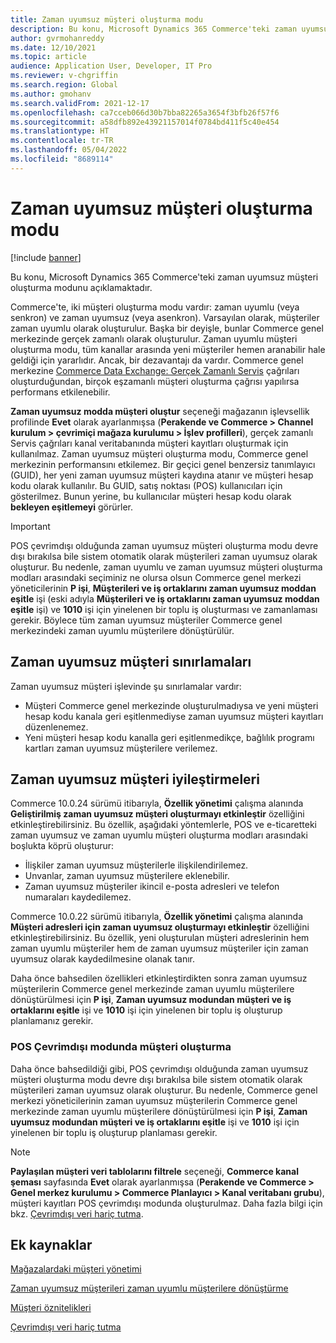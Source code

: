 ```yaml
---
title: Zaman uyumsuz müşteri oluşturma modu
description: Bu konu, Microsoft Dynamics 365 Commerce'teki zaman uyumsuz müşteri oluşturma modunu açıklamaktadır.
author: gvrmohanreddy
ms.date: 12/10/2021
ms.topic: article
audience: Application User, Developer, IT Pro
ms.reviewer: v-chgriffin
ms.search.region: Global
ms.author: gmohanv
ms.search.validFrom: 2021-12-17
ms.openlocfilehash: ca7cceb066d30b7bba82265a3654f3bfb26f57f6
ms.sourcegitcommit: a58dfb892e43921157014f0784bd411f5c40e454
ms.translationtype: HT
ms.contentlocale: tr-TR
ms.lasthandoff: 05/04/2022
ms.locfileid: "8689114"
---
```

# <a name="asynchronous-customer-creation-mode"></a>Zaman uyumsuz müşteri oluşturma modu

[!include [banner](includes/banner.md)]

Bu konu, Microsoft Dynamics 365 Commerce'teki zaman uyumsuz müşteri oluşturma modunu açıklamaktadır.

Commerce'te, iki müşteri oluşturma modu vardır: zaman uyumlu (veya senkron) ve zaman uyumsuz (veya asenkron). Varsayılan olarak, müşteriler zaman uyumlu olarak oluşturulur. Başka bir deyişle, bunlar Commerce genel merkezinde gerçek zamanlı olarak oluşturulur. Zaman uyumlu müşteri oluşturma modu, tüm kanallar arasında yeni müşteriler hemen aranabilir hale geldiği için yararlıdır. Ancak, bir dezavantajı da vardır. Commerce genel merkezine [Commerce Data Exchange: Gerçek Zamanlı Servis](dev-itpro/define-retail-channel-communications-cdx.md#realtime-service) çağrıları oluşturduğundan, birçok eşzamanlı müşteri oluşturma çağrısı yapılırsa performans etkilenebilir.

**Zaman uyumsuz modda müşteri oluştur** seçeneği mağazanın işlevsellik profilinde **Evet** olarak ayarlanmışsa (**Perakende ve Commerce \> Channel kurulum \> çevrimiçi mağaza kurulumu \> İşlev profilleri**), gerçek zamanlı Servis çağrıları kanal veritabanında müşteri kayıtları oluşturmak için kullanılmaz. Zaman uyumsuz müşteri oluşturma modu, Commerce genel merkezinin performansını etkilemez. Bir geçici genel benzersiz tanımlayıcı (GUID), her yeni zaman uyumsuz müşteri kaydına atanır ve müşteri hesap kodu olarak kullanılır. Bu GUID, satış noktası (POS) kullanıcıları için gösterilmez. Bunun yerine, bu kullanıcılar müşteri hesap kodu olarak **bekleyen eşitlemeyi** görürler.

> [!IMPORTANT]
> POS çevrimdışı olduğunda zaman uyumsuz müşteri oluşturma modu devre dışı bırakılsa bile sistem otomatik olarak müşterileri zaman uyumsuz olarak oluşturur. Bu nedenle, zaman uyumlu ve zaman uyumsuz müşteri oluşturma modları arasındaki seçiminiz ne olursa olsun Commerce genel merkezi yöneticilerinin **P işi**, **Müşterileri ve iş ortaklarını zaman uyumsuz moddan eşitle** işi (eski adıyla **Müşterileri ve iş ortaklarını zaman uyumsuz moddan eşitle** işi) ve **1010** işi için yinelenen bir toplu iş oluşturması ve zamanlaması gerekir. Böylece tüm zaman uyumsuz müşteriler Commerce genel merkezindeki zaman uyumlu müşterilere dönüştürülür.

## <a name="async-customer-limitations"></a>Zaman uyumsuz müşteri sınırlamaları

Zaman uyumsuz müşteri işlevinde şu sınırlamalar vardır:

- Müşteri Commerce genel merkezinde oluşturulmadıysa ve yeni müşteri hesap kodu kanala geri eşitlenmediyse zaman uyumsuz müşteri kayıtları düzenlenemez.
- Yeni müşteri hesap kodu kanalla geri eşitlenmedikçe, bağlılık programı kartları zaman uyumsuz müşterilere verilemez.

## <a name="async-customer-enhancements"></a>Zaman uyumsuz müşteri iyileştirmeleri

Commerce 10.0.24 sürümü itibarıyla, **Özellik yönetimi** çalışma alanında **Geliştirilmiş zaman uyumsuz müşteri oluşturmayı etkinleştir** özelliğini etkinleştirebilirsiniz. Bu özellik, aşağıdaki yöntemlerle, POS ve e-ticaretteki zaman uyumsuz ve zaman uyumlu müşteri oluşturma modları arasındaki boşlukta köprü oluşturur:

- İlişkiler zaman uyumsuz müşterilerle ilişkilendirilemez.
- Unvanlar, zaman uyumsuz müşterilere eklenebilir.
- Zaman uyumsuz müşteriler ikincil e-posta adresleri ve telefon numaraları kaydedilemez.

Commerce 10.0.22 sürümü itibarıyla, **Özellik yönetimi** çalışma alanında **Müşteri adresleri için zaman uyumsuz oluşturmayı etkinleştir** özelliğini etkinleştirebilirsiniz. Bu özellik, yeni oluşturulan müşteri adreslerinin hem zaman uyumlu müşteriler hem de zaman uyumsuz müşteriler için zaman uyumsuz olarak kaydedilmesine olanak tanır.

Daha önce bahsedilen özellikleri etkinleştirdikten sonra zaman uyumsuz müşterilerin Commerce genel merkezinde zaman uyumlu müşterilere dönüştürülmesi için **P işi**, **Zaman uyumsuz modundan müşteri ve iş ortaklarını eşitle** işi ve **1010** işi için yinelenen bir toplu iş oluşturup planlamanız gerekir.

### <a name="customer-creation-in-pos-offline-mode"></a>POS Çevrimdışı modunda müşteri oluşturma

Daha önce bahsedildiği gibi, POS çevrimdışı olduğunda zaman uyumsuz müşteri oluşturma modu devre dışı bırakılsa bile sistem otomatik olarak müşterileri zaman uyumsuz olarak oluşturur. Bu nedenle, Commerce genel merkezi yöneticilerinin zaman uyumsuz müşterilerin Commerce genel merkezinde zaman uyumlu müşterilere dönüştürülmesi için **P işi**, **Zaman uyumsuz modundan müşteri ve iş ortaklarını eşitle** işi ve **1010** işi için yinelenen bir toplu iş oluşturup planlaması gerekir.

> [!NOTE]
> **Paylaşılan müşteri veri tablolarını filtrele** seçeneği, **Commerce kanal şeması** sayfasında **Evet** olarak ayarlanmışsa (**Perakende ve Commerce \> Genel merkez kurulumu \> Commerce Planlayıcı \> Kanal veritabanı grubu**), müşteri kayıtları POS çevrimdışı modunda oluşturulmaz. Daha fazla bilgi için bkz. [Çevrimdışı veri hariç tutma](dev-itpro/implementation-considerations-cdx.md#offline-data-exclusion).

## <a name="additional-resources"></a>Ek kaynaklar

[Mağazalardaki müşteri yönetimi](customer-mgmt-stores.md)

[Zaman uyumsuz müşterileri zaman uyumlu müşterilere dönüştürme](convert-async-to-sync.md)

[Müşteri öznitelikleri](dev-itpro/customer-attributes.md)

[Çevrimdışı veri hariç tutma](dev-itpro/implementation-considerations-cdx.md#offline-data-exclusion)
